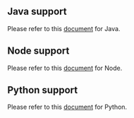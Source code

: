 ## Java support

Please refer to this [document](../docs/java.md) for Java.

## Node support

Please refer to this [document](../docs/node.md) for Node.

## Python support

Please refer to this [document](../docs/python.md) for Python.
